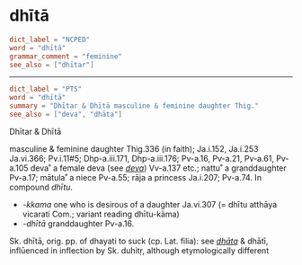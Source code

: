 # dhītā

``` toml
dict_label = "NCPED"
word = "dhītā"
grammar_comment = "feminine"
see_also = ["dhītar"]
```

--------------------

``` toml
dict_label = "PTS"
word = "dhītā"
summary = "Dhītar & Dhītā masculine & feminine daughter Thig."
see_also = ["deva", "dhāta"]
```

Dhītar & Dhītā

masculine & feminine daughter Thig.336 (in faith); Ja.i.152, Ja.i.253 Ja.vi.366; Pv.i.11#5; Dhp\-a.iii.171, Dhp\-a.iii.176; Pv\-a.16, Pv\-a.21, Pv\-a.61, Pv\-a.105 deva˚ a female deva (see *[deva](deva.md)*) Vv\-a.137 etc.; nattu˚ a granddaughter Pv\-a.17; mātula˚ a niece Pv\-a.55; rāja a princess Ja.i.207; Pv\-a.74. In compound *dhītu*.

* *\-kkama* one who is desirous of a daughter Ja.vi.307 (= dhītu atthāya vicarati Com.; variant reading dhītu\-kāma)
* *\-dhītā* granddaughter Pv\-a.16.

Sk. dhītā, orig. pp. of dhayati to suck (cp. Lat. filia): see *[dhāta](dhāta.md)* & dhātī, inflūenced in inflection by Sk. duhitṛ, although etymologically different

